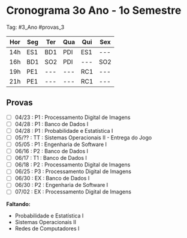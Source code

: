 # Cronograma 3o Ano - 1o Semestre

Tag: #3_Ano #provas_3

| Hor | Seg | Ter | Qua | Qui | Sex |
| --- | --- | --- | --- | --- | --- |
| 14h | ES1 | BD1 | PDI | ES1 | --- |
| 16h | BD1 | SO2 | PDI | --- | SO2 |
| 19h | PE1 | --- | --- | RC1 | --- |
| 21h | PE1 | --- | --- | RC1 | --- |

## **Provas**

- [ ] 04/23 : P1 : Processamento Digital de Imagens
- [ ] 04/28 : P1 : Banco de Dados I
- [ ] 04/28 : P1 : Probabilidade e Estatística I
- [ ] 05/?? : TT : Sistemas Operacionais II - Entrega do Jogo
- [ ] 05/05 : P1 : Engenharia de Software I
- [ ] 06/16 : P2 : Banco de Dados I
- [ ] 06/17 : T1 : Banco de Dados I
- [ ] 06/18 : P2 : Processamento Digital de Imagens
- [ ] 06/25 : P3 : Processamento Digital de Imagens
- [ ] 06/30 : EX : Banco de Dados I
- [ ] 06/30 : P2 : Engenharia de Software I
- [ ] 07/02 : EX : Processamento Digital de Imagens

**Faltando:**

- Probabilidade e Estatística I
- Sistemas Operacionais II
- Redes de Computadores I